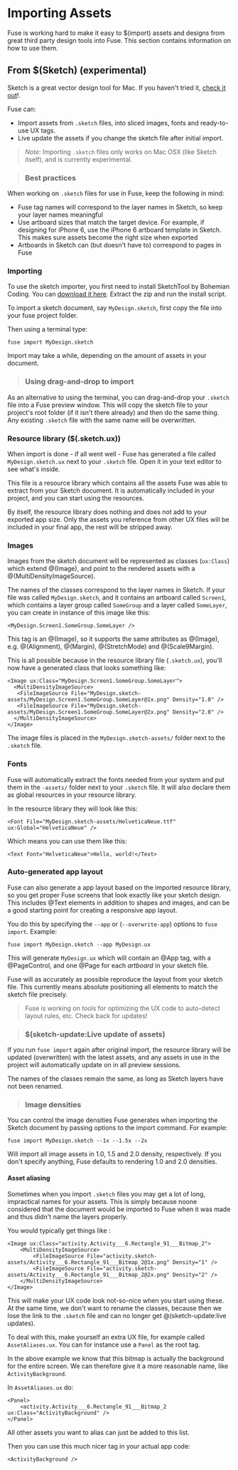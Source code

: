# Importing Assets

Fuse is working hard to make it easy to $(import) assets and designs from great third party design tools into Fuse. This section contains information on how to use them.

## From $(Sketch) (experimental)

Sketch is a great vector design tool for Mac. If you haven't tried it, <a href="https://www.sketchapp.com">check it out</a>!.

Fuse can:

* Import assets from `.sketch` files, into sliced images, fonts and ready-to-use UX tags.
* Live update the assets if you change the sketch file after initial import.


> *Note*: Importing `.sketch` files only works on Mac OSX (like Sketch itself), and is currently experimental.

> ### Best practices

When working on `.sketch` files for use in Fuse, keep the following in mind:


* Fuse tag names will correspond to the layer names in Sketch, so keep your layer names meaningful
* Use artboard sizes that match the target device. For example, if designing for iPhone 6, use the iPhone 6 artboard template in Sketch. This makes sure assets become the right size when exported
* Artboards in Sketch can (but doesn't have to) correspond to pages in Fuse


### Importing

To use the sketch importer, you first need to install SketchTool by Bohemian Coding. You can <a href="https://bohemiancoding.com/sketch/tool/">download it here</a>.
Extract the zip and run the install script.

To import a sketch document, say `MyDesign.sketch`, first copy the file into your fuse project folder.

Then using a terminal type:

	fuse import MyDesign.sketch

Import may take a while, depending on the amount of assets in your document.

> ### Using drag-and-drop to import

As an alternative to using the terminal, you can drag-and-drop your `.sketch` file into a Fuse preview window. This will copy the sketch file to your project's root folder (if it isn't there already) and then do the same thing. Any existing `.sketch` file with the same name will be overwritten.

### Resource library ($(.sketch.ux))

When import is done - if all went well - Fuse has generated a file called `MyDesign.sketch.ux` next to your `.sketch` file. Open it in your text editor to see what's inside.

This file is a resource library which contains all the assets Fuse was able to extract from your Sketch document. It is automatically included in your project, and you can start using the resources.

By itself, the resource library does nothing and does not add to your exported app size. Only the assets you reference from other UX files will be included in your final app, the rest will be stripped away.


### Images

Images from the sketch document will be represented as classes (`ux:Class`) which extend @(Image), and point to the rendered assets with a @(MultiDensityImageSource).

The names of the classes correspond to the layer names in Sketch. If your file was called `MyDesign.sketch`, and it contains an artboard called `Screen1`, which contains a layer group called `SomeGroup` and a layer called `SomeLayer`, you can create in instance of this image like this:

	<MyDesign.Screen1.SomeGroup.SomeLayer />

This tag is an @(Image), so it supports the same attributes as @(Image), e.g. @(Alignment), @(Margin), @(StretchMode) and @(Scale9Margin).

This is all possible because in the resource library file (`.sketch.ux`), you'll now have a generated class that looks something like:

	<Image ux:Class="MyDesign.Screen1.SomeGroup.SomeLayer">
	  <MultiDensityImageSource>
	   <FileImageSource File="MyDesign.sketch-assets/MyDesign.Screen1.SomeGroup.SomeLayer@1x.png" Density="1.0" />
	   <FileImageSource File="MyDesign.sketch-assets/MyDesign.Screen1.SomeGroup.SomeLayer@2x.png" Density="2.0" />
	  </MultiDensityImageSource>
	</Image>

The image files is placed in the `MyDesign.sketch-assets/` folder next to the `.sketch` file.

### Fonts

Fuse will automatically extract the fonts needed from your system and put them in the `-assets/` folder next to your `.sketch` file. It will also declare them as global resources in your resource library.

In the resource library they will look like this:

	<Font File="MyDesign.sketch-assets/HelveticaNeue.ttf" ux:Global="HelveticaNeue" />

Which means you can use them like this:

	<Text Font="HelveticaNeue">Hello, world!</Text>



### Auto-generated app layout

Fuse can also generate a app layout based on the imported resource library, so you get proper Fuse screens that look exactly like your sketch design. This includes @Text elements in addition to shapes and images, and can be a good starting point for creating a responsive app layout.

You do this by specifying the `--app` or (`--overwrite-app`) options to `fuse import`. Example:

	fuse import MyDesign.sketch --app MyDesign.ux

This will generate `MyDesign.ux` which will contain an @App tag, with a @PageControl, and one @Page for each *artboard* in your sketch file.

Fuse will as accurately as possible reproduce the layout from your sketch file. This currently means absolute positioning all elements to match the sketch file precisely.

> Fuse is working on tools for optimizing the UX code to auto-detect layout rules, etc. Check back for updates!

> ### $(sketch-update:Live update of assets)

If you run `fuse import` again after original import, the resource library will be updated (overwritten) with the latest assets, and any assets in use in the project will automatically update on in all preview sessions.

The names of the classes remain the same, as long as Sketch layers have not been renamed.

> ### Image densities

You can control the image densities Fuse generates when importing the Sketch document by passing options to the import command. For example:

	fuse import MyDesign.sketch --1x --1.5x --2x

Will import all image assets in 1.0, 1.5 and 2.0 density, respectively. If you don't specify anything, Fuse defaults to rendering 1.0 and 2.0 densities.

#### Asset aliasing

Sometimes when you import `.sketch` files you may get a lot of long, impractical names for your assets. This is simply because noone considered that the document would be imported to Fuse when it was made and thus didn't name the layers properly.

You would typically get things like :

	<Image ux:Class="activity.Activity___6.Rectangle_91___Bitmap_2">
		<MultiDensityImageSource>
			<FileImageSource File="activity.sketch-assets/Activity___6.Rectangle_91___Bitmap_2@1x.png" Density="1" />
			<FileImageSource File="activity.sketch-assets/Activity___6.Rectangle_91___Bitmap_2@2x.png" Density="2" />
		</MultiDensityImageSource>
	</Image>

This will make your UX code look not-so-nice when you start using these. At the same time, we don't want to rename the classes, because then we lose the link to the `.sketch` file and can no longer get @(sketch-update:live updates).

To deal with this, make yourself an extra UX file, for example called `AssetAliases.ux`. You can for instance use a `Panel` as the root tag.

In the above example we know that this bitmap is actually the background for the entire screen. We can therefore give it a more reasonable name, like `ActivityBackground`.

In `AssetAliases.ux` do:

	<Panel>
		<activity.Activity___6.Rectangle_91___Bitmap_2 ux:Class="ActivityBackground" />
	</Panel>

All other assets you want to alias can just be added to this list.

Then you can use this much nicer tag in your actual app code:

	<ActivityBackground />

